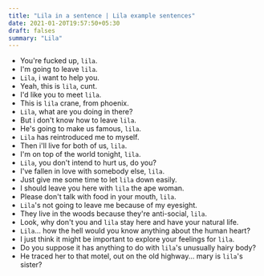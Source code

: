 ```yaml
---
title: "Lila in a sentence | Lila example sentences"
date: 2021-01-20T19:57:50+05:30
draft: falses
summary: "Lila"
---
```

- You're fucked up, `lila`.
- I'm going to leave `lila`.
- `Lila`, i want to help you.
- Yeah, this is `lila`, cunt.
- I'd like you to meet `lila`.
- This is `lila` crane, from phoenix.
- `Lila`, what are you doing in there?
- But i don't know how to leave `lila`.
- He's going to make us famous, `lila`.
- `Lila` has reintroduced me to myself.
- Then i'll live for both of us, `lila`.
- I'm on top of the world tonight, `lila`.
- `Lila`, you don't intend to hurt us, do you?
- I've fallen in love with somebody else, `lila`.
- Just give me some time to let `lila` down easily.
- I should leave you here with `lila` the ape woman.
- Please don't talk with food in your mouth, `lila`.
- `Lila`'s not going to leave me because of my eyesight.
- They live in the woods because they're anti-social, `lila`.
- Look, why don't you and `lila` stay here and have your natural life.
- `Lila`... how the hell would you know anything about the human heart?
- I just think it might be important to explore your feelings for `lila`.
- Do you suppose it has anything to do with `lila`'s unusually hairy body?
- He traced her to that motel, out on the old highway... mary is `lila`'s sister?
                 
